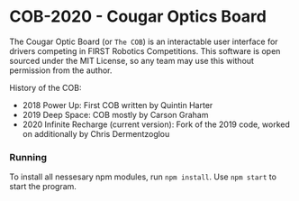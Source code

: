 # COB-2020 - Cougar Optics Board

The Cougar Optic Board (or `The COB`) is an interactable user interface for drivers competing in FIRST Robotics Competitions. 
This software is open sourced under the MIT License, so any team may use this without permission from the author.

History of the COB:
- 2018 Power Up: First COB written by Quintin Harter
- 2019 Deep Space: COB mostly by Carson Graham
- 2020 Infinite Recharge (current version): Fork of the 2019 code, worked on additionally by Chris Dermentzoglou

### Running
To install all nessesary npm modules, run `npm install`. Use `npm start` to start the program.
